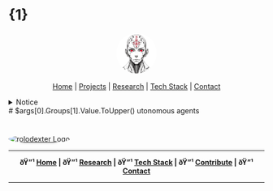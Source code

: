 # {1}

<p align="center">
  <a href="../../README.md">
    <img src="../../assets/images/rolodexter_logo.jpg" alt="rolodexter Logo" width="80px" style="border-radius: 50%;">
  </a>
</p>

<p align="center">
  <a href="../../README.md">Home</a> | <a href="../../projects/projects.md">Projects</a> | <a href="../../research/research.md">Research</a> | <a href="../../techstack/techstack.md">Tech Stack</a> | <a href="../../contact.md">Contact</a>
</p>

<details>
<summary>Notice</summary>

This repository is protected by copyright and subject to usage restrictions. See the [Copyright Notice](../../COPYRIGHT.md) for details.
</details>
# $args[0].Groups[1].Value.ToUpper() utonomous agents


# <p align="center">
  <a href="../../../../../../README.md">
    <img src="../../../../../../assets/images/rolodexter_logo.jpg" alt="rolodexter Logo" width="80px" style="border-radius: 50%;">
  </a>
</p>

---

<p align="center">
  <strong>ðŸ”¹ <a href="../../../../../../README.md">Home</a> | ðŸ”¹ <a href="../../../../../../research/">Research</a> | ðŸ”¹ <a href="../../../../../../techstack/">Tech Stack</a> | ðŸ”¹ <a href="../../../../../../contrib/">Contribute</a> | ðŸ”¹ <a href="../../../../../../community/">Contact</a></strong>
</p>

---

##